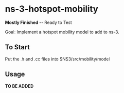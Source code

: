 # ns-3-hotspot-mobility

**Mostly Finished** -- Ready to Test

Goal: Implement a hotspot mobility model to add to ns-3.

## To Start
Put the .h and .cc files into $NS3/src/mobility/model

## Usage
**TO BE ADDED**

